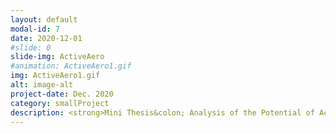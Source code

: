 ```yaml
---
layout: default
modal-id: 7
date: 2020-12-01
#slide: 0
slide-img: ActiveAero
#animation: ActiveAero1.gif
img: ActiveAero1.gif
alt: image-alt
project-date: Dec. 2020
category: smallProject
description: <strong>Mini Thesis&colon; Analysis of the Potential of Active Aerodynamics for a Solar Vehicle </strong>         <br><br>- Conducted CFD simulations to analyze the effect of an active shape-variable vertical trailing edge on the sailing performance and drag reduction of a bullet-shaped solar vehicle.<br><br>- Designed and built a prototype of a morphing trailing edge using carbon fiber composite (CFRP) and polyurethane foam to demonstrate the feasibility of a ridged but shape-adaptive structural concept.
---
```

